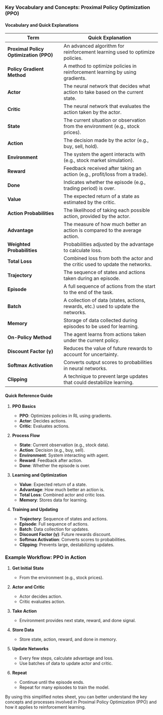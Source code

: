 ### Key Vocabulary and Concepts: Proximal Policy Optimization (PPO)

#### Vocabulary and Quick Explanations

| Term                        | Quick Explanation                                                                 |
|-----------------------------|-----------------------------------------------------------------------------------|
| **Proximal Policy Optimization (PPO)** | An advanced algorithm for reinforcement learning used to optimize policies. |
| **Policy Gradient Method**  | A method to optimize policies in reinforcement learning by using gradients.       |
| **Actor**                   | The neural network that decides what action to take based on the current state.   |
| **Critic**                  | The neural network that evaluates the action taken by the actor.                  |
| **State**                   | The current situation or observation from the environment (e.g., stock prices).   |
| **Action**                  | The decision made by the actor (e.g., buy, sell, hold).                           |
| **Environment**             | The system the agent interacts with (e.g., stock market simulation).              |
| **Reward**                  | Feedback received after taking an action (e.g., profit/loss from a trade).        |
| **Done**                    | Indicates whether the episode (e.g., trading period) is over.                     |
| **Value**                   | The expected return of a state as estimated by the critic.                        |
| **Action Probabilities**    | The likelihood of taking each possible action, provided by the actor.             |
| **Advantage**               | The measure of how much better an action is compared to the average action.       |
| **Weighted Probabilities**  | Probabilities adjusted by the advantage to calculate loss.                        |
| **Total Loss**              | Combined loss from both the actor and the critic used to update the networks.      |
| **Trajectory**              | The sequence of states and actions taken during an episode.                       |
| **Episode**                 | A full sequence of actions from the start to the end of the task.                 |
| **Batch**                   | A collection of data (states, actions, rewards, etc.) used to update the networks.|
| **Memory**                  | Storage of data collected during episodes to be used for learning.                |
| **On-Policy Method**        | The agent learns from actions taken under the current policy.                     |
| **Discount Factor (γ)**     | Reduces the value of future rewards to account for uncertainty.                   |
| **Softmax Activation**      | Converts output scores to probabilities in neural networks.                       |
| **Clipping**                | A technique to prevent large updates that could destabilize learning.             |

#### Quick Reference Guide

1. **PPO Basics**
   - **PPO**: Optimizes policies in RL using gradients.
   - **Actor**: Decides actions.
   - **Critic**: Evaluates actions.

2. **Process Flow**
   - **State**: Current observation (e.g., stock data).
   - **Action**: Decision (e.g., buy, sell).
   - **Environment**: System interacting with agent.
   - **Reward**: Feedback after action.
   - **Done**: Whether the episode is over.

3. **Learning and Optimization**
   - **Value**: Expected return of a state.
   - **Advantage**: How much better an action is.
   - **Total Loss**: Combined actor and critic loss.
   - **Memory**: Stores data for learning.

4. **Training and Updating**
   - **Trajectory**: Sequence of states and actions.
   - **Episode**: Full sequence of actions.
   - **Batch**: Data collection for updates.
   - **Discount Factor (γ)**: Future rewards discount.
   - **Softmax Activation**: Converts scores to probabilities.
   - **Clipping**: Prevents large, destabilizing updates.

### Example Workflow: PPO in Action

1. **Get Initial State**
   - From the environment (e.g., stock prices).

2. **Actor and Critic**
   - Actor decides action.
   - Critic evaluates action.

3. **Take Action**
   - Environment provides next state, reward, and done signal.

4. **Store Data**
   - Store state, action, reward, and done in memory.

5. **Update Networks**
   - Every few steps, calculate advantage and loss.
   - Use batches of data to update actor and critic.

6. **Repeat**
   - Continue until the episode ends.
   - Repeat for many episodes to train the model.

By using this simplified notes sheet, you can better understand the key concepts and processes involved in Proximal Policy Optimization (PPO) and how it applies to reinforcement learning.